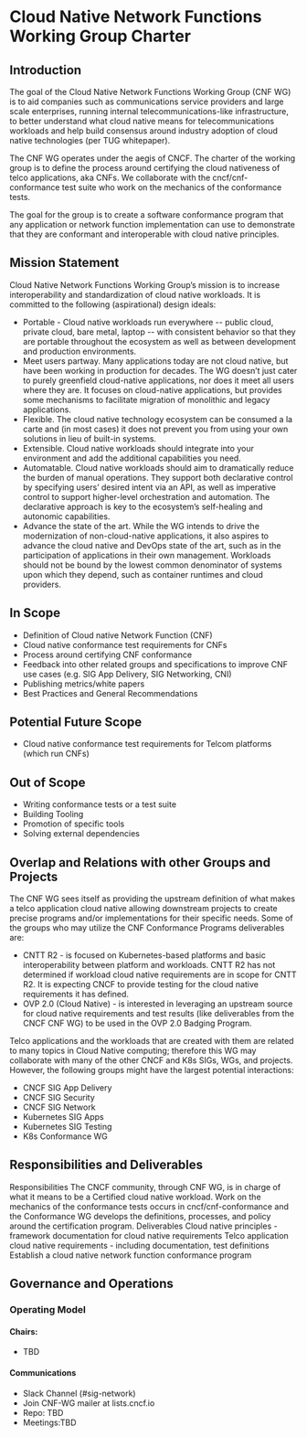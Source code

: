 # Cloud Native Network Functions Working Group Charter

## Introduction
The goal of the Cloud Native Network Functions Working Group (CNF WG)  is to aid companies such as communications service providers and large scale enterprises, running internal telecommunications-like infrastructure, to better understand what cloud native means for telecommunications workloads and help build consensus around industry adoption of cloud native technologies (per TUG whitepaper).

The CNF WG operates under the aegis of CNCF. The charter of the working group is to define the process around certifying the cloud nativeness of telco applications, aka CNFs. We collaborate with the cncf/cnf-conformance test suite who work on the mechanics of the conformance tests.

The goal for the group is to create a software conformance program that any application or network function implementation can use to demonstrate that they are conformant and interoperable with cloud native principles.

## Mission Statement
Cloud Native Network Functions Working Group’s mission is to increase interoperability and standardization of cloud native workloads. It is committed to the following (aspirational) design ideals:
- Portable - Cloud native workloads run everywhere -- public cloud, private cloud, bare metal, laptop -- with consistent behavior so that they are portable throughout the ecosystem as well as between development and production environments.
- Meet users partway. Many applications today are not cloud native, but have been working in production for decades. The WG doesn’t just cater to purely greenfield cloud-native applications, nor does it meet all users where they are. It focuses on cloud-native applications, but provides some mechanisms to facilitate migration of monolithic and legacy applications.
- Flexible. The cloud native technology ecosystem can be consumed a la carte and (in most cases) it does not prevent you from using your own solutions in lieu of built-in systems.
- Extensible. Cloud native workloads should integrate into your environment and add the additional capabilities you need.
- Automatable. Cloud native workloads should aim to dramatically reduce the burden of manual operations. They support both declarative control by specifying users’ desired intent via an API, as well as imperative control to support higher-level orchestration and automation. The declarative approach is key to the ecosystem’s self-healing and autonomic capabilities.
- Advance the state of the art. While the WG intends to drive the modernization of non-cloud-native applications, it also aspires to advance the cloud native and DevOps state of the art, such as in the participation of applications in their own management. Workloads should not be bound by the lowest common denominator of systems upon which they depend, such as container runtimes and cloud providers.

## In Scope
- Definition of Cloud native Network Function (CNF)
- Cloud native conformance test requirements for CNFs 
- Process around certifying CNF conformance
- Feedback into other related groups and specifications to improve CNF use cases (e.g. SIG App Delivery, SIG Networking, CNI)
- Publishing metrics/white papers
- Best Practices and General Recommendations

## Potential Future Scope
- Cloud native conformance test requirements for Telcom platforms (which run CNFs)

## Out of Scope

- Writing conformance tests or a test suite
- Building Tooling
- Promotion of specific tools
- Solving external dependencies


## Overlap and Relations with other Groups and Projects
The CNF WG sees itself as providing the upstream definition of what makes a telco application cloud native allowing downstream projects to create precise programs and/or implementations for their specific needs. Some of the groups who may utilize the CNF Conformance Programs deliverables are:

- CNTT R2 - is focused on Kubernetes-based platforms and basic interoperability between platform and workloads. CNTT R2 has not determined if workload cloud native requirements are in scope for CNTT R2. It is expecting CNCF to provide testing for the cloud native requirements it has defined. 
- OVP 2.0 (Cloud Native) - is interested in leveraging an upstream source for cloud native requirements and test results (like deliverables from the CNCF CNF WG) to be used in the OVP 2.0 Badging Program.

Telco applications and the workloads that are created with them are related to many topics in Cloud Native computing; therefore this WG may collaborate with many of the other CNCF and K8s SIGs, WGs, and projects. However, the following groups might have the largest potential interactions:

- CNCF SIG App Delivery
- CNCF SIG Security 
- CNCF SIG Network
- Kubernetes SIG Apps
- Kubernetes SIG Testing
- K8s Conformance WG

## Responsibilities and Deliverables

Responsibilities
The CNCF community, through CNF WG, is in charge of what it means to be a Certified cloud native workload. Work on the mechanics of the conformance tests occurs in cncf/cnf-conformance and the Conformance WG develops the definitions, processes, and policy around the certification program.
Deliverables
Cloud native principles - framework documentation for cloud native requirements 
Telco application cloud native requirements - including documentation, test definitions
Establish a cloud native network function conformance program


## Governance and Operations

### Operating Model
#### Chairs:
- TBD

#### Communications
- Slack Channel (#sig-network)
- Join CNF-WG mailer at lists.cncf.io
- Repo: TBD
- Meetings:TBD

